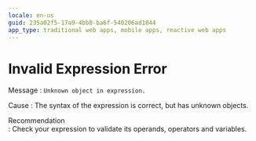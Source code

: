 ```yaml
---
locale: en-us
guid: 235a02f5-17a9-4bb8-ba6f-540206ad1844
app_type: traditional web apps, mobile apps, reactive web apps
---
```


# Invalid Expression Error

Message
:   `Unknown object in expression.`

Cause
:   The syntax of the expression is correct, but has unknown objects.

Recommendation  
:   Check your expression to validate its operands, operators and variables.
